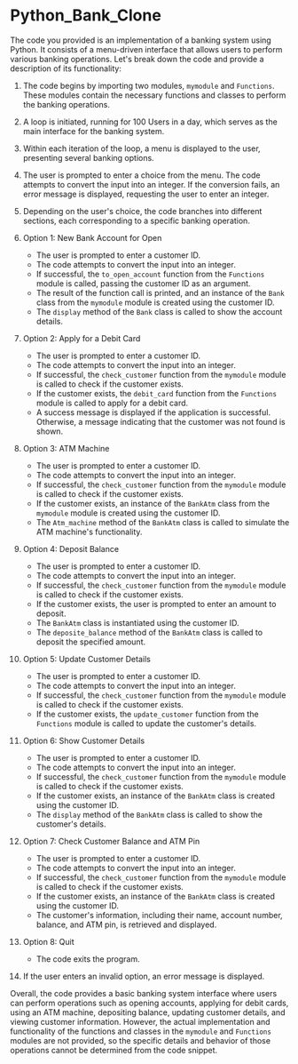 # Python_Bank_Clone
The code you provided is an implementation of a banking system using Python. It consists of a menu-driven interface that allows users to perform various banking operations. Let's break down the code and provide a description of its functionality:

1. The code begins by importing two modules, `mymodule` and `Functions`. These modules contain the necessary functions and classes to perform the banking operations.

2. A loop is initiated, running for 100 Users in a day, which serves as the main interface for the banking system.

3. Within each iteration of the loop, a menu is displayed to the user, presenting several banking options.

4. The user is prompted to enter a choice from the menu. The code attempts to convert the input into an integer. If the conversion fails, an error message is displayed, requesting the user to enter an integer.

5. Depending on the user's choice, the code branches into different sections, each corresponding to a specific banking operation.

6. Option 1: New Bank Account for Open
   - The user is prompted to enter a customer ID.
   - The code attempts to convert the input into an integer.
   - If successful, the `to_open_account` function from the `Functions` module is called, passing the customer ID as an argument.
   - The result of the function call is printed, and an instance of the `Bank` class from the `mymodule` module is created using the customer ID.
   - The `display` method of the `Bank` class is called to show the account details.

7. Option 2: Apply for a Debit Card
   - The user is prompted to enter a customer ID.
   - The code attempts to convert the input into an integer.
   - If successful, the `check_customer` function from the `mymodule` module is called to check if the customer exists.
   - If the customer exists, the `debit_card` function from the `Functions` module is called to apply for a debit card.
   - A success message is displayed if the application is successful. Otherwise, a message indicating that the customer was not found is shown.

8. Option 3: ATM Machine
   - The user is prompted to enter a customer ID.
   - The code attempts to convert the input into an integer.
   - If successful, the `check_customer` function from the `mymodule` module is called to check if the customer exists.
   - If the customer exists, an instance of the `BankAtm` class from the `mymodule` module is created using the customer ID.
   - The `Atm_machine` method of the `BankAtm` class is called to simulate the ATM machine's functionality.

9. Option 4: Deposit Balance
   - The user is prompted to enter a customer ID.
   - The code attempts to convert the input into an integer.
   - If successful, the `check_customer` function from the `mymodule` module is called to check if the customer exists.
   - If the customer exists, the user is prompted to enter an amount to deposit.
   - The `BankAtm` class is instantiated using the customer ID.
   - The `deposite_balance` method of the `BankAtm` class is called to deposit the specified amount.

10. Option 5: Update Customer Details
    - The user is prompted to enter a customer ID.
    - The code attempts to convert the input into an integer.
    - If successful, the `check_customer` function from the `mymodule` module is called to check if the customer exists.
    - If the customer exists, the `update_customer` function from the `Functions` module is called to update the customer's details.



11. Option 6: Show Customer Details
    - The user is prompted to enter a customer ID.
    - The code attempts to convert the input into an integer.
    - If successful, the `check_customer` function from the `mymodule` module is called to check if the customer exists.
    - If the customer exists, an instance of the `BankAtm` class is created using the customer ID.
    - The `display` method of the `BankAtm` class is called to show the customer's details.

12. Option 7: Check Customer Balance and ATM Pin
    - The user is prompted to enter a customer ID.
    - The code attempts to convert the input into an integer.
    - If successful, the `check_customer` function from the `mymodule` module is called to check if the customer exists.
    - If the customer exists, an instance of the `BankAtm` class is created using the customer ID.
    - The customer's information, including their name, account number, balance, and ATM pin, is retrieved and displayed.

13. Option 8: Quit
    - The code exits the program.

14. If the user enters an invalid option, an error message is displayed.

Overall, the code provides a basic banking system interface where users can perform operations such as opening accounts, applying for debit cards, using an ATM machine, depositing balance, updating customer details, and viewing customer information. However, the actual implementation and functionality of the functions and classes in the `mymodule` and `Functions` modules are not provided, so the specific details and behavior of those operations cannot be determined from the code snippet.
